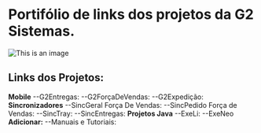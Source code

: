 # Portifólio de links dos projetos da G2 Sistemas.
![This is an image](http://cloud47.p80.com.br:8080/g2mob/resources/img/g2-logo.png)

## Links dos Projetos:
**Mobile**
--G2Entregas:
--G2ForçaDeVendas:
--G2Expedição:
**Sincronizadores**
--SincGeral Força De Vendas:
--SincPedido Força de Vendas:
--SincTray:
--SincEntregas:
**Projetos Java**
--ExeLi:
--ExeNeo
**Adicionar:**
--Manuais e Tutoriais:


